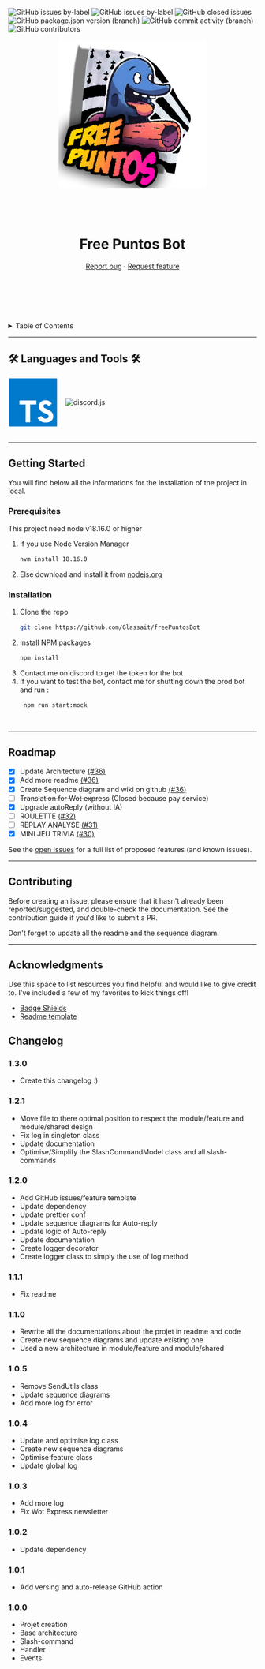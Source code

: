 ![GitHub issues by-label](https://img.shields.io/github/issues/Glassait/freePuntosBot/enhancement?logo=github&color=green&style=for-the-badge)
![GitHub issues by-label](https://img.shields.io/github/issues/Glassait/freePuntosBot/bug?logo=github&color=red&style=for-the-badge)
![GitHub closed issues](https://img.shields.io/github/issues-closed/Glassait/freePuntosBot?logo=github&color=open&style=for-the-badge&link=https%3A%2F%2Fgithub.com%2FGlassait%2FfreePuntosBot%2Fissues)
![GitHub package.json version (branch)](https://img.shields.io/github/package-json/v/Glassait/freePuntosBot/main?style=for-the-badge)
![GitHub commit activity (branch)](https://img.shields.io/github/commit-activity/m/Glassait/freePuntosBot?logo=github&style=for-the-badge)
![GitHub contributors](https://img.shields.io/github/contributors/Glassait/freePuntosBot?logo=github&style=for-the-badge&color=purple)

<header style="display: flex; align-items: center; flex-direction: column">
<img src="logo.png" alt="free puntos logo" width="300" height="auto">

# <h1>Free Puntos Bot</h1>

<div>
<a href="https://github.com/Glassait/freePuntosBot/issues">Report bug</a> · <a href="https://github.com/Glassait/freePuntosBot/issues">Request feature</a>
</div>
</header>

<br><br>

<details>
  <summary>Table of Contents</summary>
  <ol>
    <li>
      <a href="#🛠-languages-and-tools-🛠">🛠️ Languages and Tools 🛠️</a>
    </li>
    <li>
        <a href="#getting-started">Getting Started</a>
        <ul>
            <li>
                <a href="#prerequisites">Prerequisites</a>
            </li>
            <li>
                <a href="#installation">Installation</a>
            </li>
        </ul>
    </li>
    <li>
        <a href="#contributing">Contributing</a>    
    </li>
    <li>
        <a href="#roadmap">Roadmap</a>    
    </li>
    <li>
        <a href="#contributing">Contributing</a>    
    </li>
    <li>
        <a href="#acknowledgments">Acknowledgments</a>    
    </li>
    <li>
        <a href="#changelog">Changelog</a>    
    </li>
  </ol>
</details>

---

## 🛠️ Languages and Tools 🛠️

<div style="display: flex; gap: 1rem;; align-items: center">
    <img src="https://raw.githubusercontent.com/devicons/devicon/master/icons/typescript/typescript-original.svg" width="100" height="auto" alt="Typescript">
    <img src="https://discord.js.org/static/logo.svg" width="200" alt="discord.js">
</div>
<br>

---

## Getting Started

You will find below all the informations for the installation of the project in local.

### Prerequisites

This project need node v18.16.0 or higher

1. If you use Node Version Manager
    ```sh
    nvm install 18.16.0
    ```
2. Else download and install it from [nodejs.org](https://nodejs.org/dist/v18.16.0/)

### Installation

1. Clone the repo
    ```sh
    git clone https://github.com/Glassait/freePuntosBot
    ```
2. Install NPM packages
    ```sh
    npm install
    ```
3. Contact me on discord to get the token for the bot
4. If you want to test the bot, contact me for shutting down the prod bot and run :
    ```sh
     npm run start:mock
    ```
    <br>

---

## Roadmap

-   [x] Update Architecture [(#36)](https://github.com/Glassait/freePuntosBot/issues/36)
-   [x] Add more readme [(#36)](https://github.com/Glassait/freePuntosBot/issues/36)
-   [x] Create Sequence diagram and wiki on github [(#36)](https://github.com/Glassait/freePuntosBot/issues/36)
-   [ ] ~~Translation for Wot express~~ (Closed because pay service)
-   [x] Upgrade autoReply (without IA)
-   [ ] ROULETTE [(#32)](https://github.com/Glassait/freePuntosBot/issues/32)
-   [ ] REPLAY ANALYSE [(#31)](https://github.com/Glassait/freePuntosBot/issues/31)
-   [x] MINI JEU TRIVIA [(#30)](https://github.com/Glassait/freePuntosBot/issues/30)

See the [open issues](https://github.com/Glassait/freePuntosBot/issues?q=is%3Aopen+is%3Aissue+label%3Aenhancement) for a full list of proposed features (and known issues).
<br>

---

## Contributing

Before creating an issue, please ensure that it hasn't already been reported/suggested, and double-check the documentation.
See the contribution guide if you'd like to submit a PR.

Don't forget to update all the readme and the sequence diagram.
<br>

---

## Acknowledgments

Use this space to list resources you find helpful and would like to give credit to. I've included a few of my favorites to kick things off!

-   [Badge Shields](https://shields.io)
-   [Readme template](https://github.com/othneildrew/Best-README-Template/blob/master/README.md?plain=1)

## Changelog

### 1.3.0

-   Create this changelog :)

### 1.2.1

-   Move file to there optimal position to respect the module/feature and module/shared design
-   Fix log in singleton class
-   Update documentation
-   Optimise/Simplify the SlashCommandModel class and all slash-commands

### 1.2.0

-   Add GitHub issues/feature template
-   Update dependency
-   Update prettier conf
-   Update sequence diagrams for Auto-reply
-   Update logic of Auto-reply
-   Update documentation
-   Create logger decorator
-   Create logger class to simply the use of log method

### 1.1.1

-   Fix readme

### 1.1.0

-   Rewrite all the documentations about the projet in readme and code
-   Create new sequence diagrams and update existing one
-   Used a new architecture in module/feature and module/shared

### 1.0.5

-   Remove SendUtils class
-   Update sequence diagrams
-   Add more log for error

### 1.0.4

-   Update and optimise log class
-   Create new sequence diagrams
-   Optimise feature class
-   Update global log

### 1.0.3

-   Add more log
-   Fix Wot Express newsletter

### 1.0.2

-   Update dependency

### 1.0.1

-   Add versing and auto-release GitHub action

### 1.0.0

-   Projet creation
-   Base architecture
-   Slash-command
-   Handler
-   Events

